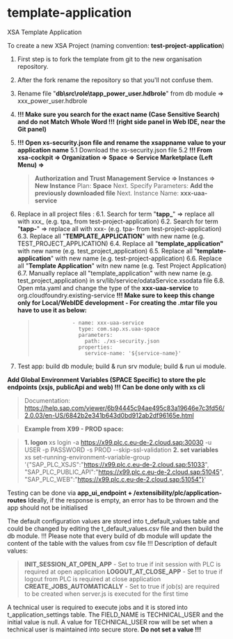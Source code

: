 
# template-application

XSA Template Application

To create a new XSA Project (naming convention: **test-project-application**)

1. First step is to fork the template from git to the new organisation repository.

2. After the fork rename the repository so that you'll not confuse them.

3. Rename file "**db\src\role\tapp_power_user.hdbrole**" from db module => xxx_power_user.hdbrole

4. **!!! Make sure you search for the exact name (Case Sensitive Search) and do not Match Whole Word !!! (right side panel in Web IDE, near the Git panel)**
	
5. **!!! Open xs-security.json file and rename the xsappname value to your application name**
	5.1 Download the xs-security.json file
	5.2	**!!! From xsa-cockpit => Organization => Space => Service Marketplace (Left Menu) =>**
	> **Authorization and Trust Management Service => Instances => New Instance**
	> Plan: **Space**
	> Next. Specify Parameters: **Add the previously downloaded file**
	> Next. Instance Name: **xxx-uaa-service**
	
6. Replace in all project files :
	6.1. Search for term "**tapp_**"  => replace all with xxx_ (e.g. tpa_ from test-project-application)
	6.2. Search for term "**tapp-**"  => replace all with xxx- (e.g. tpa- from test-project-application)	
	6.3. Replace all "**TEMPLATE_APPLICATION**" with new name (e.g. TEST_PROJECT_APPLICATION)
	6.4. Replace all "**template_application"** with new name (e.g. test_project_application)
	6.5. Replace all "**template-application**" with new name (e.g. test-project-application)
	6.6. Replace all "**Template Application**" witn new name (e.g. Test Project Application)
	6.7. Manually replace all "template_application" with new name (e.g. test_project_application) in srv/lib/service/odataService.xsodata file
	6.8. Open mta.yaml and change the type of the  **xxx-uaa-service** to org.cloudfoundry.existing-service
	**!!! Make sure to keep this change only for Local/WebIDE development - For creating the .mtar file you have to use it as below:**
	> 				  - name: xxx-uaa-service
	> 				    type: com.sap.xs.uaa-space
	> 				    parameters:
	> 				      path: ./xs-security.json
	>   			    properties:  
	> 				      service-name: '${service-name}'

8. Test app: build db module; build & run srv module; build & run ui module.

**Add Global Environment Variables (SPACE Specific) to store the plc endpoints (xsjs, publicApi and web)
!!! Can be done only with xs cli**

>Documentation:
<https://help.sap.com/viewer/6b94445c94ae495c83a19646e7c3fd56/2.0.03/en-US/6842b2e341b643d0bd912ab2df96165e.html>

>**Example from X99 - PROD space:**

>**1. logon**
> xs login -a https://x99.plc.c.eu-de-2.cloud.sap:30030 -u USER -p PASSWORD -s PROD --skip-ssl-validation
>**2. set variables**
>xs set-running-environment-variable-group '{"SAP_PLC_XSJS":"https://x99.plc.c.eu-de-2.cloud.sap:51033", "SAP_PLC_PUBLIC_API":"https://x99.plc.c.eu-de-2.cloud.sap:51045", "SAP_PLC_WEB":"https://x99.plc.c.eu-de-2.cloud.sap:51054"}'

Testing can be done via **app_ui_endpoint + /extensibility/plc/application-routes**
Ideally, if the response is empty, an error has to be thrown and the app should not be initialised

The default configuration values are stored into t_default_values table and could be changed by editing the t_default_values.csv file and then build the db module.
!!! Please note that every build of db module will update the content of the table with the values from csv file !!!
Description of default values:
>**INIT_SESSION_AT_OPEN_APP** - Set to true if init session with PLC is required at open application
>**LOGOUT_AT_CLOSE_APP** - Set to true if logout from PLC is required at close application
>**CREATE_JOBS_AUTOMATICALLY** - Set to true if job(s) are required to be created when server.js is executed for the first time

A technical user is required to execute jobs and it is stored into t_application_settings table. The FIELD_NAME is TECHNICAL_USER and the initial value is null.
A value for TECHNICAL_USER row will be set when a technical user is maintained into secure store. **Do not set a value !!!**